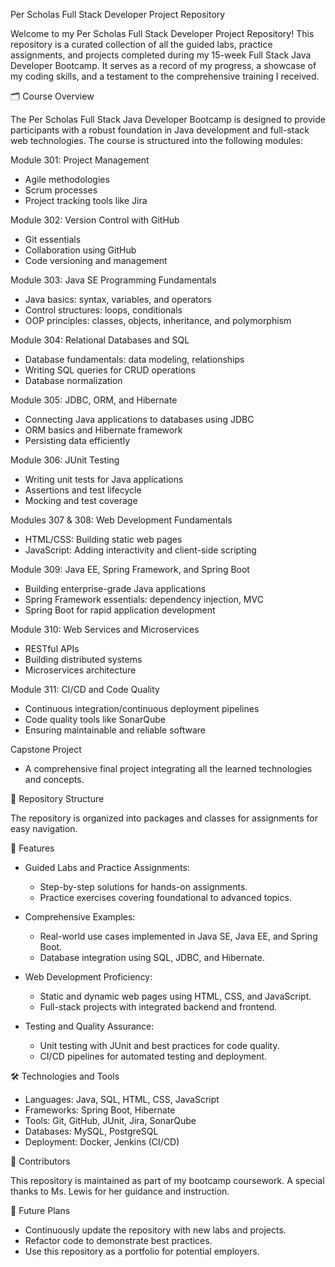 Per Scholas Full Stack Developer Project Repository

Welcome to my Per Scholas Full Stack Developer Project Repository! This repository is a curated collection of all the guided labs, practice assignments, and projects completed during my 15-week Full Stack Java Developer Bootcamp. It serves as a record of my progress, a showcase of my coding skills, and a testament to the comprehensive training I received.


🗂 Course Overview

The Per Scholas Full Stack Java Developer Bootcamp is designed to provide participants with a robust foundation in Java development and full-stack web technologies. The course is structured into the following modules:

Module 301: Project Management
- Agile methodologies
- Scrum processes
- Project tracking tools like Jira

Module 302: Version Control with GitHub
- Git essentials
- Collaboration using GitHub
- Code versioning and management

Module 303: Java SE Programming Fundamentals
- Java basics: syntax, variables, and operators
- Control structures: loops, conditionals
- OOP principles: classes, objects, inheritance, and polymorphism

Module 304: Relational Databases and SQL
- Database fundamentals: data modeling, relationships
- Writing SQL queries for CRUD operations
- Database normalization

Module 305: JDBC, ORM, and Hibernate
- Connecting Java applications to databases using JDBC
- ORM basics and Hibernate framework
- Persisting data efficiently

Module 306: JUnit Testing
- Writing unit tests for Java applications
- Assertions and test lifecycle
- Mocking and test coverage

Modules 307 & 308: Web Development Fundamentals
- HTML/CSS: Building static web pages
- JavaScript: Adding interactivity and client-side scripting

Module 309: Java EE, Spring Framework, and Spring Boot
- Building enterprise-grade Java applications
- Spring Framework essentials: dependency injection, MVC
- Spring Boot for rapid application development

Module 310: Web Services and Microservices
- RESTful APIs
- Building distributed systems
- Microservices architecture

Module 311: CI/CD and Code Quality
- Continuous integration/continuous deployment pipelines
- Code quality tools like SonarQube
- Ensuring maintainable and reliable software

Capstone Project
- A comprehensive final project integrating all the learned technologies and concepts.


📂 Repository Structure

The repository is organized into packages and classes for assignments for easy navigation.


🌟 Features

- Guided Labs and Practice Assignments:
  - Step-by-step solutions for hands-on assignments.
  - Practice exercises covering foundational to advanced topics.

- Comprehensive Examples:
  - Real-world use cases implemented in Java SE, Java EE, and Spring Boot.
  - Database integration using SQL, JDBC, and Hibernate.

- Web Development Proficiency:
  - Static and dynamic web pages using HTML, CSS, and JavaScript.
  - Full-stack projects with integrated backend and frontend.

- Testing and Quality Assurance:
  - Unit testing with JUnit and best practices for code quality.
  - CI/CD pipelines for automated testing and deployment.


🛠 Technologies and Tools

- Languages: Java, SQL, HTML, CSS, JavaScript
- Frameworks: Spring Boot, Hibernate
- Tools: Git, GitHub, JUnit, Jira, SonarQube
- Databases: MySQL, PostgreSQL
- Deployment: Docker, Jenkins (CI/CD)


👥 Contributors

This repository is maintained as part of my bootcamp coursework. A special thanks to Ms. Lewis for her guidance and instruction.


🚀 Future Plans

- Continuously update the repository with new labs and projects.
- Refactor code to demonstrate best practices.
- Use this repository as a portfolio for potential employers.

